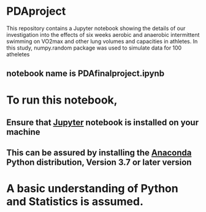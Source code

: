 # PDAproject
This repository contains a Jupyter notebook showing the details of our investigation into the effects of six weeks aerobic and anaerobic intermittent swimming on VO2max and other lung volumes and capacities in athletes. In this study, numpy.random package was used to simulate data for 100 atheletes


## notebook name is PDAfinalproject.ipynb

# To run this notebook, 
## Ensure that [Jupyter](http://jupyter.org) notebook is installed on your machine
## This can be assured by installing the [Anaconda](https://www.anaconda.com) Python distribution, Version 3.7 or later version

# A basic understanding of Python and Statistics is assumed.
